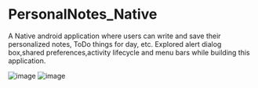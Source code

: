 # PersonalNotes_Native
A Native android application where users can write and save their personalized notes, ToDo things for day, etc. Explored alert dialog box,shared preferences,activity lifecycle and menu bars while building this application.

![image](https://user-images.githubusercontent.com/76823502/134850809-bc8bfa7c-060f-4ca8-a0f9-f140fe89d5df.png)
![image](https://user-images.githubusercontent.com/76823502/134850911-484f0ac2-e77a-4736-9cad-5c1bda9d3448.png)


